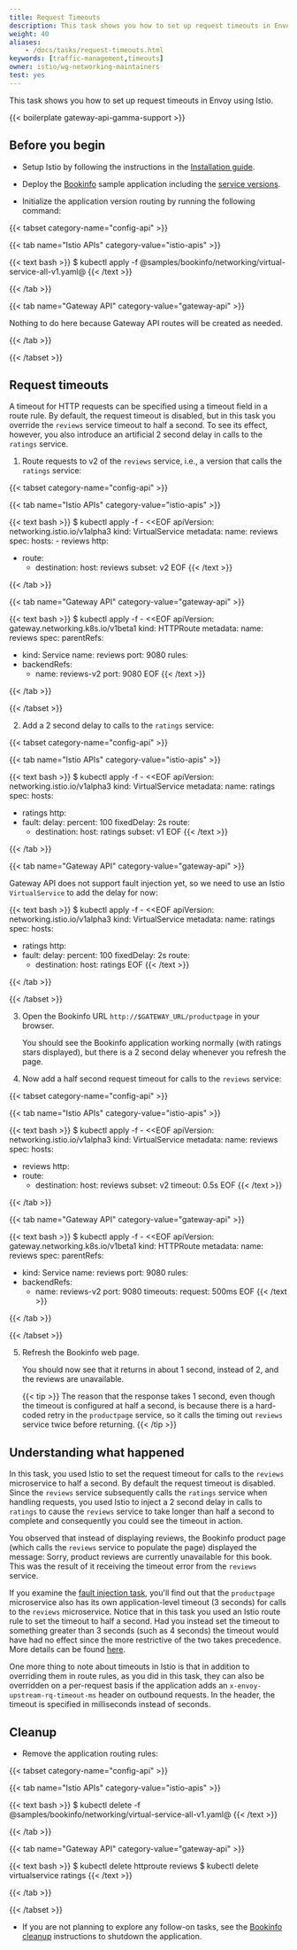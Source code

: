 ```yaml
---
title: Request Timeouts
description: This task shows you how to set up request timeouts in Envoy using Istio.
weight: 40
aliases:
    - /docs/tasks/request-timeouts.html
keywords: [traffic-management,timeouts]
owner: istio/wg-networking-maintainers
test: yes
---
```


This task shows you how to set up request timeouts in Envoy using Istio.

{{< boilerplate gateway-api-gamma-support >}}

## Before you begin

* Setup Istio by following the instructions in the
  [Installation guide](/docs/setup/).

* Deploy the [Bookinfo](/docs/examples/bookinfo/) sample application including the
  [service versions](/docs/examples/bookinfo/#define-the-service-versions).

* Initialize the application version routing by running the following command:

{{< tabset category-name="config-api" >}}

{{< tab name="Istio APIs" category-value="istio-apis" >}}

{{< text bash >}}
$ kubectl apply -f @samples/bookinfo/networking/virtual-service-all-v1.yaml@
{{< /text >}}

{{< /tab >}}

{{< tab name="Gateway API" category-value="gateway-api" >}}

Nothing to do here because Gateway API routes will be created as needed.

{{< /tab >}}

{{< /tabset >}}

## Request timeouts

A timeout for HTTP requests can be specified using a timeout field in a route rule.
By default, the request timeout is disabled, but in this task you override the `reviews` service
timeout to half a second.
To see its effect, however, you also introduce an artificial 2 second delay in calls
to the `ratings` service.

1.  Route requests to v2 of the `reviews` service, i.e., a version that calls the `ratings` service:

{{< tabset category-name="config-api" >}}

{{< tab name="Istio APIs" category-value="istio-apis" >}}

{{< text bash >}}
$ kubectl apply -f - <<EOF
apiVersion: networking.istio.io/v1alpha3
kind: VirtualService
metadata:
  name: reviews
spec:
  hosts:
    - reviews
  http:
  - route:
    - destination:
        host: reviews
        subset: v2
EOF
{{< /text >}}

{{< /tab >}}

{{< tab name="Gateway API" category-value="gateway-api" >}}

{{< text bash >}}
$ kubectl apply -f - <<EOF
apiVersion: gateway.networking.k8s.io/v1beta1
kind: HTTPRoute
metadata:
  name: reviews
spec:
  parentRefs:
  - kind: Service
    name: reviews
    port: 9080
  rules:
  - backendRefs:
    - name: reviews-v2
      port: 9080
EOF
{{< /text >}}

{{< /tab >}}

{{< /tabset >}}

2)  Add a 2 second delay to calls to the `ratings` service:

{{< tabset category-name="config-api" >}}

{{< tab name="Istio APIs" category-value="istio-apis" >}}

{{< text bash >}}
$ kubectl apply -f - <<EOF
apiVersion: networking.istio.io/v1alpha3
kind: VirtualService
metadata:
  name: ratings
spec:
  hosts:
  - ratings
  http:
  - fault:
      delay:
        percent: 100
        fixedDelay: 2s
    route:
    - destination:
        host: ratings
        subset: v1
EOF
{{< /text >}}

{{< /tab >}}

{{< tab name="Gateway API" category-value="gateway-api" >}}

Gateway API does not support fault injection yet, so we need to use an Istio `VirtualService` to
add the delay for now:

{{< text bash >}}
$ kubectl apply -f - <<EOF
apiVersion: networking.istio.io/v1alpha3
kind: VirtualService
metadata:
  name: ratings
spec:
  hosts:
  - ratings
  http:
  - fault:
      delay:
        percent: 100
        fixedDelay: 2s
    route:
    - destination:
        host: ratings
EOF
{{< /text >}}

{{< /tab >}}

{{< /tabset >}}

3)  Open the Bookinfo URL `http://$GATEWAY_URL/productpage` in your browser.

    You should see the Bookinfo application working normally (with ratings stars displayed),
    but there is a 2 second delay whenever you refresh the page.

4)  Now add a half second request timeout for calls to the `reviews` service:

{{< tabset category-name="config-api" >}}

{{< tab name="Istio APIs" category-value="istio-apis" >}}

{{< text bash >}}
$ kubectl apply -f - <<EOF
apiVersion: networking.istio.io/v1alpha3
kind: VirtualService
metadata:
  name: reviews
spec:
  hosts:
  - reviews
  http:
  - route:
    - destination:
        host: reviews
        subset: v2
    timeout: 0.5s
EOF
{{< /text >}}

{{< /tab >}}

{{< tab name="Gateway API" category-value="gateway-api" >}}

{{< text bash >}}
$ kubectl apply -f - <<EOF
apiVersion: gateway.networking.k8s.io/v1beta1
kind: HTTPRoute
metadata:
  name: reviews
spec:
  parentRefs:
  - kind: Service
    name: reviews
    port: 9080
  rules:
  - backendRefs:
    - name: reviews-v2
      port: 9080
    timeouts:
      request: 500ms
EOF
{{< /text >}}

{{< /tab >}}

{{< /tabset >}}

5)  Refresh the Bookinfo web page.

    You should now see that it returns in about 1 second, instead of 2, and the reviews are unavailable.

    {{< tip >}}
    The reason that the response takes 1 second, even though the timeout is configured at half a second, is
    because there is a hard-coded retry in the `productpage` service, so it calls the timing out `reviews` service
    twice before returning.
    {{< /tip >}}

## Understanding what happened

In this task, you used Istio to set the request timeout for calls to the `reviews`
microservice to half a second. By default the request timeout is disabled.
Since the `reviews` service subsequently calls the `ratings` service when handling requests,
you used Istio to inject a 2 second delay in calls to `ratings` to cause the
`reviews` service to take longer than half a second to complete and consequently you could see the timeout in action.

You observed that instead of displaying reviews, the Bookinfo product page (which calls the `reviews` service to populate the page) displayed
the message: Sorry, product reviews are currently unavailable for this book.
This was the result of it receiving the timeout error from the `reviews` service.

If you examine the [fault injection task](/docs/tasks/traffic-management/fault-injection/), you'll find out that the `productpage`
microservice also has its own application-level timeout (3 seconds) for calls to the `reviews` microservice.
Notice that in this task you used an Istio route rule to set the timeout to half a second.
Had you instead set the timeout to something greater than 3 seconds (such as 4 seconds) the timeout
would have had no effect since the more restrictive of the two takes precedence.
More details can be found [here](/docs/concepts/traffic-management/#network-resilience-and-testing).

One more thing to note about timeouts in Istio is that in addition to overriding them in route rules,
as you did in this task, they can also be overridden on a per-request basis if the application adds
an `x-envoy-upstream-rq-timeout-ms` header on outbound requests. In the header,
the timeout is specified in milliseconds instead of seconds.

## Cleanup

*   Remove the application routing rules:

{{< tabset category-name="config-api" >}}

{{< tab name="Istio APIs" category-value="istio-apis" >}}

{{< text bash >}}
$ kubectl delete -f @samples/bookinfo/networking/virtual-service-all-v1.yaml@
{{< /text >}}

{{< /tab >}}

{{< tab name="Gateway API" category-value="gateway-api" >}}

{{< text bash >}}
$ kubectl delete httproute reviews
$ kubectl delete virtualservice ratings
{{< /text >}}

{{< /tab >}}

{{< /tabset >}}

* If you are not planning to explore any follow-on tasks, see the
  [Bookinfo cleanup](/docs/examples/bookinfo/#cleanup) instructions
  to shutdown the application.
